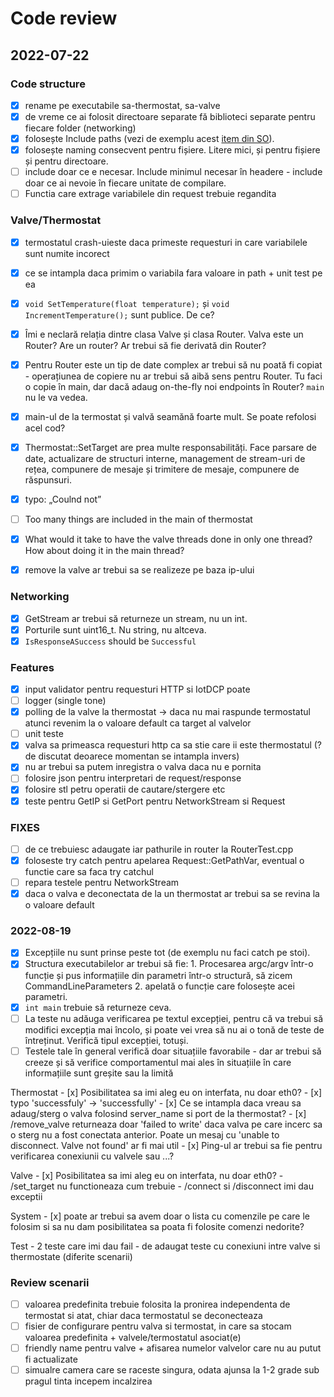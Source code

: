 # Code review

## 2022-07-22

### Code structure

- [x] rename pe executabile sa-thermostat, sa-valve
- [x] de vreme ce ai folosit directoare separate fă biblioteci separate pentru fiecare folder (networking)
- [x] folosește Include paths (vezi de exemplu acest [item din SO](https://stackoverflow.com/questions/13703647/how-to-properly-add-include-directories-with-cmake)).
- [x] folosește naming consecvent pentru fișiere. Litere mici, și pentru fișiere și pentru directoare.
- [ ] include doar ce e necesar. Include minimul necesar în headere - include doar ce ai nevoie în fiecare unitate de compilare.
- [ ] Functia care extrage variabilele din request trebuie regandita

### Valve/Thermostat

- [x] termostatul crash-uieste daca primeste requesturi in care variabilele sunt numite incorect
- [x] ce se intampla daca primim o variabila fara valoare in path + unit test pe ea
- [x] `void SetTemperature(float temperature);` și `void IncrementTemperature();` sunt publice. De ce?
- [x] Îmi e neclară relația dintre clasa Valve și clasa Router. Valva este un Router? Are un router? Ar trebui să fie derivată din Router?
- [x] Pentru Router este un tip de date complex ar trebui să nu poată fi copiat - operațiunea de copiere nu ar trebui să aibă sens pentru Router. Tu faci o copie în main, dar dacă adaug on-the-fly noi endpoints în Router? `main` nu le va vedea.
- [x] main-ul de la termostat și valvă seamănă foarte mult. Se poate refolosi acel cod?
- [x] Thermostat::SetTarget are prea multe responsabilități. Face parsare de date, actualizare de structuri interne, management de stream-uri de rețea, compunere de mesaje și trimitere de mesaje, compunere de răspunsuri.
- [x] typo: „Coulnd not”
- [ ] Too many things are included in the main of thermostat
- [x] What would it take to have the valve threads done in only one thread? How about doing it in the main thread?
- [x] remove la valve ar trebui sa se realizeze pe baza ip-ului


### Networking

- [x] GetStream ar trebui să returneze un stream, nu un int.
- [x] Porturile sunt uint16_t. Nu string, nu altceva.
- [x] `IsResponseASuccess` should be `Successful`

### Features

- [x] input validator pentru requesturi HTTP si IotDCP poate
- [ ] logger (single tone)
- [x] polling de la valve la thermostat -> daca nu mai raspunde termostatul atunci revenim la o valoare default ca target al valvelor
- [ ] unit teste
- [x] valva sa primeasca requesturi http ca sa stie care ii este thermostatul (? de discutat deoarece momentan se intampla invers)
- [x] nu ar trebui sa putem inregistra o valva daca nu e pornita
- [ ] folosire json pentru interpretari de request/response
- [x] folosire stl petru operatii de cautare/stergere etc
- [x] teste pentru GetIP si GetPort pentru NetworkStream si Request

### FIXES

- [ ] de ce trebuiesc adaugate iar pathurile in router la RouterTest.cpp
- [x] foloseste try catch pentru apelarea Request::GetPathVar, eventual o functie care sa faca try catchul
- [ ] repara testele pentru NetworkStream
- [x] daca o valva e deconectata de la un thermostat ar trebui sa se revina la o valoare default

### 2022-08-19
- [x] Excepțiile nu sunt prinse peste tot (de exemplu nu faci catch pe stoi).
- [x] Structura executabilelor ar trebui să fie: 1. Procesarea argc/argv într-o funcție și pus informațiile din parametri într-o structură, să zicem CommandLineParameters 2. apelată o funcție care folosește acei parametri.
- [x] `int main` trebuie să returneze ceva.
- [ ] La teste nu adăuga verificarea pe textul excepției, pentru că va trebui să modifici excepția mai încolo, și poate vei vrea să nu ai o tonă de teste de întreținut. Verifică tipul excepției, totuși.
- [ ] Testele tale în general verifică doar situațiile favorabile - dar ar trebui să creeze și să verifice comportamentul mai ales în situațiile în care informațiile sunt greșite sau la limită

Thermostat
    - [x] Posibilitatea sa imi aleg eu on interfata, nu doar eth0?
    - [x] typo 'successfuly' -> 'successfully'
    - [x] Ce se intampla daca vreau sa adaug/sterg o valva folosind server_name si port de la thermostat?
    - [x] /remove_valve returneaza doar 'failed to write'  daca valva pe care incerc sa o sterg nu a fost conectata anterior.
      Poate un mesaj cu 'unable to disconnect. Valve not found' ar fi mai util
    - [x] Ping-ul ar trebui sa fie pentru verificarea conexiunii cu valvele sau ...?

Valve
    - [x] Posibilitatea sa imi aleg eu on interfata, nu doar eth0?
    - /set_target nu functioneaza cum trebuie
    - /connect si /disconnect imi dau exceptii

System
    - [x] poate ar trebui sa avem doar o lista cu comenzile pe care le folosim si sa nu dam posibilitatea sa poata fi folosite comenzi nedorite?

Test
    - 2 teste care imi dau fail
    - de adaugat teste cu conexiuni intre valve si thermostate (diferite scenarii)


### Review scenarii

- [ ] valoarea predefinita trebuie folosita la pronirea independenta de termostat si atat, chiar daca termostatul se deconecteaza
- [ ] fisier de configurare pentru valva si termostat, in care sa stocam valoarea predefinita + valvele/termostatul asociat(e)
- [ ] friendly name pentru valve + afisarea numelor valvelor care nu au putut fi actualizate
- [ ] simualre camera care se raceste singura, odata ajunsa la 1-2 grade sub pragul tinta incepem incalzirea
